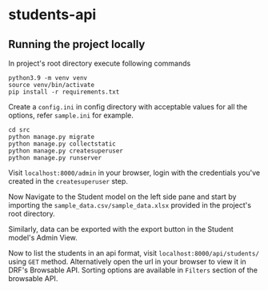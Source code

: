 # students-api

## Running the project locally
In project's root directory execute following commands
```shell
python3.9 -m venv venv
source venv/bin/activate
pip install -r requirements.txt
```
Create a ```config.ini``` in config directory with acceptable values for all the options, refer ```sample.ini``` for example.

```shell
cd src
python manage.py migrate
python manage.py collectstatic 
python manage.py createsuperuser
python manage.py runserver
```

Visit ```localhost:8000/admin``` in your browser, login with the credentials you've created in the ```createsuperuser``` step.

Now Navigate to the Student model on the left side pane and start by importing the ```sample_data.csv/sample_data.xlsx``` provided in the project's root directory.

Similarly, data can be exported with the export button in the Student model's Admin View.

Now to list the students in an api format, visit ```localhost:8000/api/students/``` using ```GET``` method. Alternatively open the url in your browser to view it in DRF's Browsable API. Sorting options are available in ```Filters``` section of the browsable API.